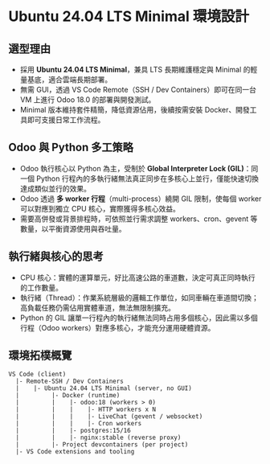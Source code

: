 # Ubuntu 24.04 LTS Minimal 環境設計

## 選型理由
- 採用 **Ubuntu 24.04 LTS Minimal**，兼具 LTS 長期維護穩定與 Minimal 的輕量基底，適合雲端長期部署。
- 無需 GUI，透過 VS Code Remote（SSH / Dev Containers）即可在同一台 VM 上進行 Odoo 18.0 的部署與開發測試。
- Minimal 版本維持套件精簡，降低資源佔用，後續按需安裝 Docker、開發工具即可支援日常工作流程。

## Odoo 與 Python 多工策略
- Odoo 執行核心以 Python 為主，受制於 **Global Interpreter Lock (GIL)**：同一個 Python 行程內的多執行緒無法真正同步在多核心上並行，僅能快速切換達成類似並行的效果。
- Odoo 透過 **多 worker 行程**（multi-process）繞開 GIL 限制，使每個 worker 可以對應到獨立 CPU 核心，實際獲得多核心效益。
- 需要高併發或背景排程時，可依照並行需求調整 workers、cron、gevent 等數量，以平衡資源使用與吞吐量。

## 執行緒與核心的思考
- CPU 核心：實體的運算單元，好比高速公路的車道數，決定可真正同時執行的工作數量。
- 執行緒（Thread）：作業系統層級的邏輯工作單位，如同車輛在車道間切換；高負載任務仍需佔用實體車道，無法無限制擴充。
- Python 的 GIL 讓單一行程內的執行緒無法同時占用多個核心，因此需以多個行程（Odoo workers）對應多核心，才能充分運用硬體資源。


## 環境拓樸概覽
```
VS Code (client)
  |- Remote-SSH / Dev Containers
  |    |- Ubuntu 24.04 LTS Minimal (server, no GUI)
  |         |- Docker (runtime)
  |         |    |- odoo:18 (workers > 0)
  |         |    |    |- HTTP workers x N
  |         |    |    |- LiveChat (gevent / websocket)
  |         |    |    |- Cron workers
  |         |    |- postgres:15/16
  |         |    |- nginx:stable (reverse proxy)
  |         |- Project devcontainers (per project)
  |- VS Code extensions and tooling
```
